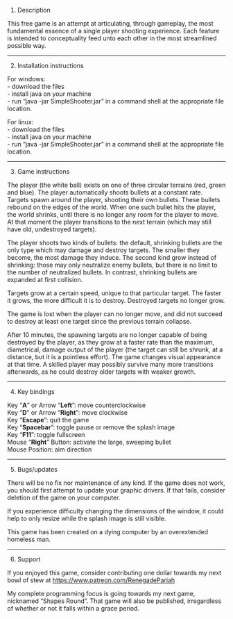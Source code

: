 1. Description


This free game is an attempt at articulating, through gameplay, the most fundamental essence of a single player shooting experience. Each feature is intended to conceptuality feed unto each other in the most streamlined possible way.

---

2. Installation instructions

For windows:  
	- download the files  
	- install java on your machine  
	- run “java -jar SimpleShooter.jar” in a command shell at the appropriate file location.

For linux:  
	- download the files  
	- install java on your machine  
	- run “java -jar SimpleShooter.jar” in a command shell at the appropriate file location.

---

3. Game instructions

The player (the white ball) exists on one of three circular terrains (red, green and blue). The player automatically shoots bullets at a constant rate. Targets spawn around the player, shooting their own bullets. These bullets rebound on the edges of the world. When one such bullet hits the player, the world shrinks, until there is no longer any room for the player to move. At that moment the player transitions to the next terrain (which may still have old, undestroyed targets).

The player shoots two kinds of bullets: the default, shrinking bullets are the only type which may damage and destroy targets. The smaller they become, the most damage they induce. The second kind grow instead of shrinking: those may only neutralize enemy bullets, but there is no limit to the number of neutralized bullets. In contrast, shrinking bullets are expanded at first collision.

Targets grow at a certain speed, unique to that particular target. The faster it grows, the more difficult it is to destroy. Destroyed targets no longer grow.

The game is lost when the player can no longer move, and did not succeed to destroy at least one target since the previous terrain collapse.

After 10 minutes, the spawning targets are no longer capable of being destroyed by the player, as they grow at a faster rate than the maximum, diametrical, damage output of the player (the target can still be shrunk, at a distance, but it is a pointless effort). The game changes visual appearance at that time. A skilled player may possibly survive many more transitions afterwards, as he could destroy older targets with weaker growth.

---

4. Key bindings

Key “**A**” or Arrow “**Left**”: move counterclockwise  
Key “**D**” or Arrow “**Right**”: move clockwise  
Key “**Escape**”: quit the game  
Key “**Spacebar**”: toggle pause or remove the splash image  
Key “**F11**”: toggle fullscreen  
Mouse “**Right**” Button: activate the large, sweeping bullet  
Mouse Position: aim direction

---

5. Bugs/updates

There will be no fix nor maintenance of any kind. If the game does not work, you should first attempt to update your graphic drivers. If that fails, consider deletion of the game on your computer.

If you experience difficulty changing the dimensions of the window, it could help to only resize while the splash image is still visible.

This game has been created on a dying computer by an overextended homeless man.

---

6. Support

If you enjoyed this game, consider contributing one dollar towards my next bowl of stew at https://www.patreon.com/RenegadePariah

My complete programming focus is going towards my next game, nicknamed “Shapes Round”. That game will also be published, irregardless of whether or not it falls within a grace period.
